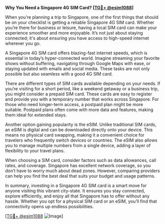 **Why You Need a Singapore 4G SIM Card? [[TG💪+ @esim1088](https://t.me/s/esim1088)]**

When you're planning a trip to Singapore, one of the first things that should be on your checklist is getting a reliable Singapore 4G SIM card. Whether you’re there for business or leisure, having a local SIM card can make your experience smoother and more enjoyable. It’s not just about staying connected; it's about ensuring you have access to high-speed internet wherever you go.

A Singapore 4G SIM card offers blazing-fast internet speeds, which is essential in today’s hyper-connected world. Imagine streaming your favorite shows without buffering, navigating through Google Maps with ease, or staying updated with emails and social media. These tasks are not only possible but also seamless with a good 4G SIM card. 

There are different types of SIM cards available depending on your needs. If you’re visiting for a short period, like a weekend getaway or a business trip, you might consider a prepaid SIM card. These cards are easy to register and provide you with a temporary number that works across Singapore. For those who need longer-term access, a postpaid plan might be more suitable. Postpaid plans often come with more data and features, making them ideal for extended stays.

Another option gaining popularity is the eSIM. Unlike traditional SIM cards, an eSIM is digital and can be downloaded directly onto your device. This means no physical card swapping, making it a convenient choice for travelers who frequently switch devices or countries. The eSIM also allows you to manage multiple numbers from a single device, adding a layer of flexibility to your travel plans.

When choosing a SIM card, consider factors such as data allowances, call rates, and coverage. Singapore has excellent network coverage, so you don’t have to worry much about dead zones. However, comparing providers can help you find the best deal that suits your budget and usage patterns.

In summary, investing in a Singapore 4G SIM card is a smart move for anyone visiting this vibrant city-state. It ensures you stay connected, explore efficiently, and enjoy all that Singapore has to offer without any hassle. Whether you opt for a physical SIM card or an eSIM, you’ll find that connectivity opens up endless possibilities.

[[TG💪+ @esim1088](https://t.me/s/esim1088) ![Image](https://i.postimg.cc/Y0z9fWf4/image.png)]